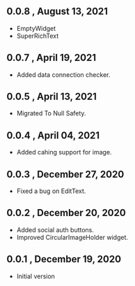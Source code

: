 ## 0.0.8 , August 13, 2021

 * EmptyWidget
 * SuperRichText

## 0.0.7 , April 19, 2021

 * Added data connection checker.

## 0.0.5 , April 13, 2021

 * Migrated To Null Safety.

## 0.0.4 , April 04, 2021

 * Added cahing support for image.

## 0.0.3 , December 27, 2020

 * Fixed a bug on EditText.

## 0.0.2 , December 20, 2020

 * Added social auth buttons.
 * Improved CircularImageHolder widget.

## 0.0.1 , December 19, 2020

* Initial version
